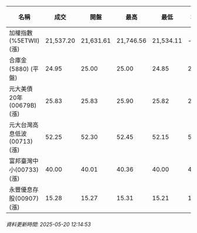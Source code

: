 | 名稱 | 成交 | 開盤 | 最高 | 最低 | 均價 | 成交金額(億) | 昨收 | 漲跌幅 | 漲跌 | 總量 | 昨量 | 振幅 |
| -------- | -------- | -------- | -------- |-------- | -------- | -------- |-------- |-------- |-------- | -------- | -------- |-------- |
|加權指數(%5ETWII) (漲)|21,537.20|21,631.61|21,746.56|21,534.11|-|1,973.38|21,523.83|0.06%|13.37|3,727,993|0|0.99%|
|合庫金(5880) (平盤)|24.95|25.00|25.00|24.85|24.93|0.567|24.95|0.00%|0.00|2,274|7,192|0.60%|
|元大美債20年(00679B) (漲)|25.83|25.83|25.90|25.82|25.85|6.89|25.56|1.06%|0.27|26,642|50,021|0.31%|
|元大台灣高息低波(00713) (漲)|52.25|52.30|52.45|52.15|52.29|2.57|52.20|0.10%|0.05|4,915|12,166|0.57%|
|富邦臺灣中小(00733) (漲)|40.00|40.01|40.36|40.00|40.10|0.109|39.92|0.20%|0.08|273|811|0.90%|
|永豐優息存股(00907) (漲)|15.28|15.27|15.31|15.21|15.28|0.133|15.26|0.13%|0.02|870|1,686|0.66%|
###### 資料更新時間: 2025-05-20 12:14:53